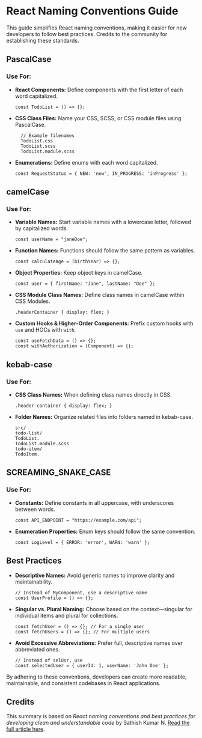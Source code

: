 # React Naming Conventions Guide

This guide simplifies React naming conventions, making it easier for new developers to follow best practices. Credits to the community for establishing these standards.

## PascalCase
### Use For:
- **React Components:** Define components with the first letter of each word capitalized.
  ```
  const TodoList = () => {};
  ```

- **CSS Class Files:** Name your CSS, SCSS, or CSS module files using PascalCase.
  ```
    // Example filenames
    TodoList.css
    TodoList.scss
    TodoList.module.scss
    ```

- **Enumerations:** Define enums with each word capitalized.
  ```
  const RequestStatus = { NEW: 'new', IN_PROGRESS: 'inProgress' };
  ```

## camelCase
### Use For:
- **Variable Names:** Start variable names with a lowercase letter, followed by capitalized words.
  ```
  const userName = "janeDoe";
  ```

- **Function Names:** Functions should follow the same pattern as variables.
  ```
  const calculateAge = (birthYear) => {};
  ```

- **Object Properties:** Keep object keys in camelCase.
  ```
  const user = { firstName: "Jane", lastName: "Doe" };
  ```

- **CSS Module Class Names:** Define class names in camelCase within CSS Modules.
  ```
  .headerContainer { display: flex; }
  ```

- **Custom Hooks & Higher-Order Components:** Prefix custom hooks with `use` and HOCs with `with`.
  ```
  const useFetchData = () => {};
  const withAuthorization = (Component) => {};
  ```

## kebab-case
### Use For:
- **CSS Class Names:** When defining class names directly in CSS.
  ```
  .header-container { display: flex; }
  ```

- **Folder Names:** Organize related files into folders named in kebab-case.
  ```
  src/
  todo-list/
  TodoList.
  TodoList.module.scss
  todo-item/
  TodoItem.
  ```

## SCREAMING_SNAKE_CASE
### Use For:
- **Constants:** Define constants in all uppercase, with underscores between words.
  ```
  const API_ENDPOINT = "https://example.com/api";
  ```

- **Enumeration Properties:** Enum keys should follow the same convention.
  ```
  const LogLevel = { ERROR: 'error', WARN: 'warn' };
  ```

## Best Practices
- **Descriptive Names:** Avoid generic names to improve clarity and maintainability.
  ```
  // Instead of MyComponent, use a descriptive name
  const UserProfile = () => {};
  ```

- **Singular vs. Plural Naming:** Choose based on the context—singular for individual items and plural for collections.
  ```
  const fetchUser = () => {}; // For a single user
  const fetchUsers = () => {}; // For multiple users
  ```

- **Avoid Excessive Abbreviations:** Prefer full, descriptive names over abbreviated ones.
  ```
  // Instead of selUsr, use
  const selectedUser = { userId: 1, userName: 'John Doe' };
  ```

By adhering to these conventions, developers can create more readable, maintainable, and consistent codebases in React applications.

## Credits

This summary is based on *React naming conventions and best practices for developing clean and understandable code* by Sathish Kumar N. [Read the full article here](https://dev.to/sathishskdev/part-1-naming-conventions-the-foundation-of-clean-code-51ng).

